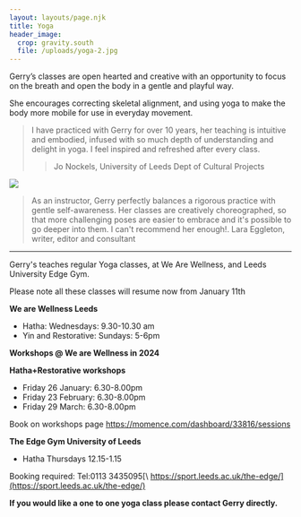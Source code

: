 ```yaml
---
layout: layouts/page.njk
title: Yoga
header_image:
  crop: gravity.south
  file: /uploads/yoga-2.jpg
---
```

Gerry’s classes are open hearted and creative with an opportunity to focus on the breath and open the body in a gentle and playful way.

She encourages correcting skeletal alignment, and using yoga to make the body more mobile for use in everyday movement.

> I have practiced with Gerry for over 10 years, her teaching is intuitive and embodied, infused with so much depth of understanding and delight in yoga. I feel inspired and refreshed after every class.
>
> > Jo Nockels, University of Leeds Dept of Cultural Projects

![](/uploads/yoga-3.jpg)

> As an instructor, Gerry perfectly balances a rigorous practice with gentle self-awareness. Her classes are creatively choreographed, so that more challenging poses are easier to embrace and it's possible to go deeper into them. I can't recommend her enough!.  Lara Eggleton, writer, editor and consultant

- - -

Gerry's teaches regular Yoga classes, at We Are Wellness, and Leeds University Edge Gym. 

Please note all these classes will resume now from January 11th

**We are Wellness Leeds**  

* Hatha: Wednesdays: 9.30-10.30 am 
* Yin and Restorative: Sundays: 5-6pm

**Workshops @ We are Wellness in 2024**

**Hatha+Restorative workshops**

* Friday 26 January: 6.30-8.00pm
* Friday 23 February: 6.30-8.00pm
* Friday 29 March:  6.30-8.00pm

Book on workshops page <https://momence.com/dashboard/33816/sessions>

**The Edge Gym University of Leeds**

* Hatha Thursdays 12.15-1.15 

Booking required: Tel:0113 3435095[\    https://sport.leeds.ac.uk/the-edge/](https://sport.leeds.ac.uk/the-edge/)

**If you would like a one to one yoga class please contact Gerry directly.**